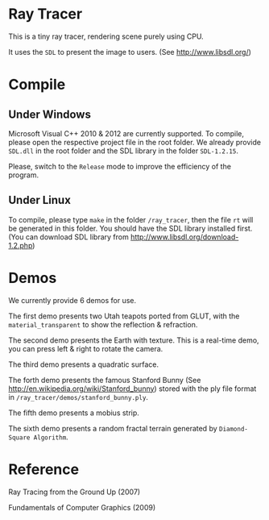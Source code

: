 # Ray Tracer

This is a tiny ray tracer, rendering scene purely using CPU.

It uses the `SDL` to present the image to users. (See http://www.libsdl.org/)

# Compile

## Under Windows

Microsoft Visual C++ 2010 & 2012 are currently supported. To compile, please open the respective project file in the root folder. We already provide `SDL.dll` in the root folder and the SDL library in the folder `SDL-1.2.15`.

Please, switch to the `Release` mode to improve the efficiency of the program.

## Under Linux

To compile, please type `make` in the folder `/ray_tracer`, then the file `rt` will be generated in this folder. You should have the SDL library installed first. (You can download SDL library from http://www.libsdl.org/download-1.2.php)

# Demos

We currently provide 6 demos for use. 

The first demo presents two Utah teapots ported from GLUT, with the `material_transparent` to show the reflection & refraction.

The second demo presents the Earth with texture. This is a real-time demo, you can press left & right to rotate the camera.

The third demo presents a quadratic surface.

The forth demo presents the famous Stanford Bunny (See http://en.wikipedia.org/wiki/Stanford_bunny) stored with the ply file format in `/ray_tracer/demos/stanford_bunny.ply`.

The fifth demo presents a mobius strip.

The sixth demo presents a random fractal terrain generated by `Diamond-Square Algorithm`.

# Reference

Ray Tracing from the Ground Up (2007)

Fundamentals of Computer Graphics (2009)
